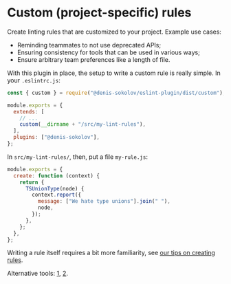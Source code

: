 # Custom (project-specific) rules

Create linting rules that are customized to your project. Example use cases:

- Reminding teammates to not use deprecated APIs;
- Ensuring consistency for tools that can be used in various ways;
- Ensure arbitrary team preferences like a length of file.

With this plugin in place, the setup to write a custom rule is really simple. In your `.eslintrc.js`:

```js
const { custom } = require("@denis-sokolov/eslint-plugin/dist/custom");

module.exports = {
  extends: [
    // ...
    custom(__dirname + "/src/my-lint-rules"),
  ],
  plugins: ["@denis-sokolov"],
};
```

In `src/my-lint-rules/`, then, put a file `my-rule.js`:

```js
module.exports = {
  create: function (context) {
    return {
      TSUnionType(node) {
        context.report({
          message: ["We hate type unions"].join(" "),
          node,
        });
      },
    };
  },
};
```

Writing a rule itself requires a bit more familiarity, see [our tips on creating rules](./creating-rules.md).

Alternative tools: [1](https://github.com/not-an-aardvark/eslint-plugin-rulesdir), [2](https://www.npmjs.com/package/eslint-plugin-local).
